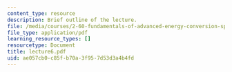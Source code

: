 ```yaml
---
content_type: resource
description: Brief outline of the lecture.
file: /media/courses/2-60-fundamentals-of-advanced-energy-conversion-spring-2004/ae057cb0c85fb70a3f957d53d3a4b4fd_lecture6.pdf
file_type: application/pdf
learning_resource_types: []
resourcetype: Document
title: lecture6.pdf
uid: ae057cb0-c85f-b70a-3f95-7d53d3a4b4fd
---
```

